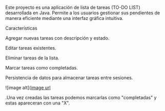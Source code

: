 Este proyecto es una aplicación de lista de tareas (TO-DO LIST) desarrollada en Java. Permite a los usuarios gestionar sus pendientes de manera eficiente mediante una interfaz gráfica intuitiva.

Características

Agregar nuevas tareas con descripción y estado.

Editar tareas existentes.

Eliminar tareas de la lista.

Marcar tareas como completadas.

Persistencia de datos para almacenar tareas entre sesiones.

![image alt]([image url](https://github.com/valentinpagura/TO-DO-LIST/blob/main/Captura%20de%20pantalla%202025-02-03%20054843.jpg?raw=true)

.Una vez creadas las tareas podemos marcarlas como "completadas" y estas apareceran con una "X".
